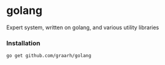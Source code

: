 golang
======

Expert system, written on golang, and various utility libraries

### Installation

    go get github.com/graarh/golang
